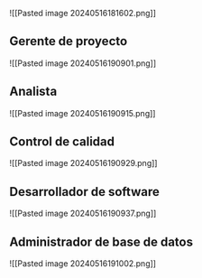 ![[Pasted image 20240516181602.png]]

## Gerente de proyecto 
![[Pasted image 20240516190901.png]]

## Analista
![[Pasted image 20240516190915.png]]

## Control de calidad
![[Pasted image 20240516190929.png]]

## Desarrollador de software
![[Pasted image 20240516190937.png]]

## Administrador de base de datos
![[Pasted image 20240516191002.png]]